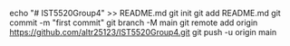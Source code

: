 echo "# IST5520Group4" >> README.md
git init
git add README.md
git commit -m "first commit"
git branch -M main
git remote add origin https://github.com/altr25123/IST5520Group4.git
git push -u origin main
